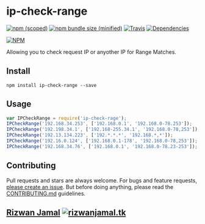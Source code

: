 # ip-check-range

[![npm (scoped)](https://img.shields.io/npm/v/ipcheck.svg)](https://www.npmjs.com/package/ip-check-range)
[![npm bundle size (minified)](https://img.shields.io/bundlephobia/min/ipcheck.svg)](https://www.npmjs.com/package/ip-check-range)
[![Travis](https://api.travis-ci.org/gosquared/ipcheck.svg)](https://travis-ci.org/gosquared/ipcheck)
[![Dependencies](https://david-dm.org/gosquared/ipcheck.svg)](https://david-dm.org/gosquared/ipcheck)

[![NPM](https://nodei.co/npm/ip-check-range.png?downloads=true&downloadRank=true&stars=true)](https://www.npmjs.com/package/ip-check-range)


Allowing you to check request IP or anyother IP for Range Matches.

## Install

`npm install ip-check-range --save`

## Usage

```js
var IPCheckRange = require('ip-check-rage');
IPCheckRange('192.168.34.253', ['192.168.0.1', '192.168.0-78.253']);    //= true
IPCheckRange('192.198.34.1', ['192.168-255.34.1', '192.168.0-78,253']); //= true
IPCheckRange('192.13.134.223', ['192.*.*.*', '192.168.*,*']);           //= true
IPCheckRange('192.16.0.124', ['192.168.0.1-178', '192.168.0-78,253']);  //= false
IPCheckRange('192.168.34.76', ['192.168.0.1', '192.168.0-78.23-253']);  //= true
```
## Contributing
Pull requests and stars are always welcome. For bugs and feature requests, [please create an issue](https://github.com/Rizwanjamal/ip-check-range/issues/new).
But before doing anything, please read the [CONTRIBUTING.md](./CONTRIBUTING.md) guidelines.

## [Rizwan Jamal](http://www.rizwanjamal.tk) [![rizwanjamal.tk][author-www-img]][author-www-url]

[npmjs-url]: https://github.com/Rizwanjamal/ip-check-range
[npmjs-img]: https://img.shields.io/npm/v/ip-check-range.svg?label=ip-check-range

[license-url]: https://github.com/Rizwanjamal/ip-check-range/blob/master/LICENSE
[license-img]: https://img.shields.io/npm/l/ip-check-range.svg

[downloads-url]: https://www.npmjs.com/package/ip-check-range
[downloads-img]: https://img.shields.io/npm/dm/ip-check-range.svg

[author-www-url]: http://www.rizwanjamal.tk
[author-www-img]: https://img.shields.io/badge/www-rizwanjamal.tk-fe7d37.svg
